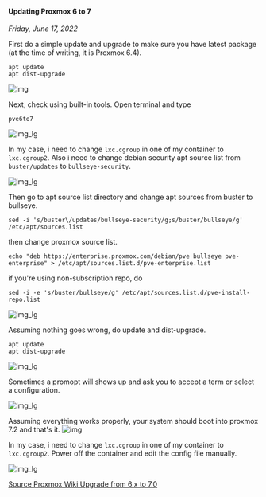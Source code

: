 #### Updating Proxmox 6 to 7
_Friday, June 17, 2022_

First do a simple update and upgrade to make sure you have latest package (at the time of writing, it is Proxmox 6.4).
```
apt update
apt dist-upgrade
```
![img](./posts/2022-06-17-updating-proxmox-6-to-7/00.png)

Next, check using built-in tools. Open terminal and type
```
pve6to7
```

![img_lg](./posts/2022-06-17-updating-proxmox-6-to-7/01.png)

In my case, i need to change `lxc.cgroup` in one of my container to `lxc.cgroup2`. Also i need to change 
debian security apt source list from `buster/updates` to `bullseye-security`. 

![img_lg](./posts/2022-06-17-updating-proxmox-6-to-7/02.png)

Then go to apt source list directory and change apt sources from buster to bullseye. 
```
sed -i 's/buster\/updates/bullseye-security/g;s/buster/bullseye/g' /etc/apt/sources.list
```
then change proxmox source list.
```
echo "deb https://enterprise.proxmox.com/debian/pve bullseye pve-enterprise" > /etc/apt/sources.list.d/pve-enterprise.list
```
if you're using non-subscription repo, do
```
sed -i -e 's/buster/bullseye/g' /etc/apt/sources.list.d/pve-install-repo.list 
```

![img_lg](./posts/2022-06-17-updating-proxmox-6-to-7/03.png)

Assuming nothing goes wrong, do update and dist-upgrade.
```
apt update
apt dist-upgrade
```

![img_lg](./posts/2022-06-17-updating-proxmox-6-to-7/04.png)

Sometimes a promopt will shows up and ask you to accept a term or select a configuration.

![img_lg](./posts/2022-06-17-updating-proxmox-6-to-7/05.png)

Assuming everything works properly, your system should boot into proxmox 7.2 and that's it.
![img](./posts/2022-06-17-updating-proxmox-6-to-7/06.png)

In my case, i need to change `lxc.cgroup` in one of my container to `lxc.cgroup2`. Power off the container 
and edit the config file manually.

![img_lg](./posts/2022-06-17-updating-proxmox-6-to-7/07.png)

[Source Proxmox Wiki Upgrade from 6.x to 7.0](https://pve.proxmox.com/wiki/Upgrade_from_6.x_to_7.0)